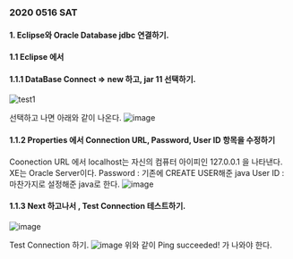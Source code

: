 ### 2020 0516 SAT 

#### 1. Eclipse와 Oracle Database jdbc 연결하기.

#### 1.1 Eclipse 에서 

#### 1.1.1 DataBase Connect => new 하고, jar 11 선택하기.
![test1](https://user-images.githubusercontent.com/45028904/82106063-ce76d800-9759-11ea-95db-5b13cc656d70.png)

선택하고 나면 아래와 같이 나온다.
![image](https://user-images.githubusercontent.com/45028904/82106267-dedb8280-975a-11ea-9eb7-6a15ec25dd21.png)

#### 1.1.2 Properties 에서 Connection URL, Password, User ID 항목을 수정하기
Coonection URL 에서 localhost는 자신의 컴퓨터 아이피인 127.0.0.1 을 나타낸다. XE는 Oracle Server이다.
Password : 기존에 CREATE USER해준 java
User ID : 마찬가지로 설정해준 java로 한다.
![image](https://user-images.githubusercontent.com/45028904/82106289-f581d980-975a-11ea-8943-4f17131fce1c.png)

#### 1.1.3 Next 하고나서 , Test Connection 테스트하기.
![image](https://user-images.githubusercontent.com/45028904/82106365-632e0580-975b-11ea-89d0-3521d9ccafe2.png)

Test Connection 하기.
![image](https://user-images.githubusercontent.com/45028904/82106370-70e38b00-975b-11ea-863b-501a1bea3130.png)
위와 같이 Ping succeeded! 가 나와야 한다.


